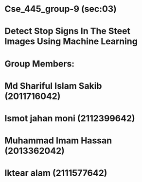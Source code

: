 # Cse_445_group-9 (sec:03)
# Detect Stop Signs In The Steet Images Using Machine Learning
# Group Members:
# Md Shariful Islam Sakib (2011716042)
# Ismot jahan moni (2112399642)
# Muhammad Imam Hassan (2013362042)
# Iktear alam (2111577642)
